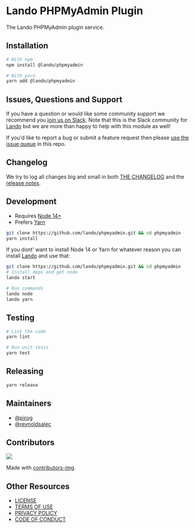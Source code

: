 # Lando PHPMyAdmin Plugin

The Lando PHPMyAdmin plugin service.

## Installation

```bash
# With npm
npm install @lando/phpmyadmin

# With yarn
yarn add @lando/phpmyadmin
```

## Issues, Questions and Support

If you have a question or would like some community support we recommend you [join us on Slack](https://launchpass.com/devwithlando). Note that this is the Slack community for [Lando](https://lando.dev) but we are more than happy to help with this module as well!

If you'd like to report a bug or submit a feature request then please [use the issue queue](https://github.com/lando/phpmyadmin/issues/new/choose) in this repo.

## Changelog

We try to log all changes big and small in both [THE CHANGELOG](https://github.com/lando/phpmyadmin/blob/main/CHANGELOG.md) and the [release notes](https://github.com/lando/phpmyadmin/releases).


## Development

* Requires [Node 14+](https://nodejs.org/dist/latest-v14.x/)
* Prefers [Yarn](https://classic.yarnpkg.com/lang/en/docs/install)

```bash
git clone https://github.com/lando/phpmyadmin.git && cd phpmyadmin
yarn install
```

If you dont' want to install Node 14 or Yarn for whatever reason you can install [Lando](https://docs.lando.dev/basics/installation.html) and use that:

```bash
git clone https://github.com/lando/phpmyadmin.git && cd phpmyadmin
# Install deps and get node
lando start

# Run commands
lando node
lando yarn
```

## Testing

```bash
# Lint the code
yarn lint

# Run unit tests
yarn test
```

## Releasing

```bash
yarn release
```


## Maintainers

* [@pirog](https://github.com/pirog)
* [@reynoldsalec](https://github.com/reynoldsalec)

## Contributors

<a href="https://github.com/lando/phpmyadmin/graphs/contributors">
  <img src="https://contrib.rocks/image?repo=lando/phpmyadmin" />
</a>

Made with [contributors-img](https://contrib.rocks).

## Other Resources

* [LICENSE](/LICENSE)
* [TERMS OF USE](https://docs.lando.dev/terms)
* [PRIVACY POLICY](https://docs.lando.dev/privacy)
* [CODE OF CONDUCT](https://docs.lando.dev/coc)

